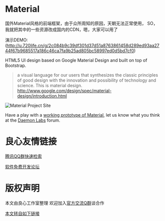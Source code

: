# Material

国外Material风格的前端框架，由于众所周知的原因，天朝无法正常使用，
SO，我就把其中的一些资源改成国内的CDN，嗯，大家可以用了

演示DEMO: (http://u.720life.cn/g/2c084b9c39df301d37d51a8763861458d289ed93aa2744f67b9685517a186c46ca7fa9b25ad805bc58997ed0d5bd7cf0)

HTML5 UI design based on Google Material Design and built on top of Bootstrap.

> a visual language for our users that synthesizes the classic principles of good design with the innovation and possibility of technology and science. This is material design.
> http://www.google.com/design/spec/material-design/introduction.html

![Material Project Site](./images/screenshots/material01.png)

Have a play with a [working prototype of Material](http://u.720life.cn/g/2c084b9c39df301d37d51a8763861458d289ed93aa2744f67b9685517a186c46027b966477557d2c930025b0dd94b5ae), let us know what you think at the [Daemon Labs](http://u.720life.cn/g/18c850677f9961f776e60d71541925e522be368f864a7b2469f178a24913dd84) forum.



 # 良心友情链接

[腾讯QQ群快速检索](http://u.720life.cn/s/8cf73f7c)

[软件免费开发论坛](http://u.720life.cn/s/bbb01dc0)

# 版权声明 

本文由良心工作室整理 欢迎加入[官方交流Q群](https://u.720life.cn/s/f2316816)谈合作

[本文转自如下链接](http://u.720life.cn/g/2e71d0f0a5c601172267ba20d3a43c6efeaad07f41a2b7ed5f6c36f8127030b7f249d3df1b2fdf064871a82264efcfe380eeb18cee2869ab246fd2d89ad52d78)